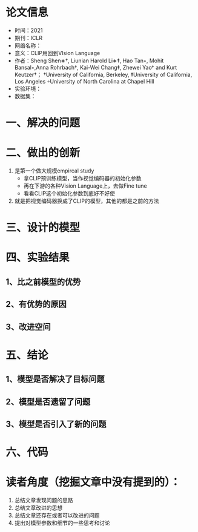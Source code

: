# 论文信息
- 时间：2021
- 期刊：ICLR
- 网络名称： 
- 意义：CLIP用回到VIsion Language
- 作者：Sheng Shen∗†, Liunian Harold Li∗‡, Hao Tan◦, Mohit Bansal◦,Anna Rohrbach†, Kai-Wei Chang‡, Zhewei Yao† and Kurt Keutzer†； †University of California, Berkeley, ‡University of California, Los Angeles ◦University of North Carolina at Chapel Hill
- 实验环境：
- 数据集：
# 一、解决的问题

# 二、做出的创新
1.  是第一个做大规模empircal study
    - 拿CLIP预训练模型，当作视觉编码器的初始化参数
    - 再在下游的各种Vision Language上，去做Fine tune
    - 看看CLIP这个初始化参数到底好不好使
2. 就是把视觉编码器换成了CLIP的模型，其他的都是之前的方法
# 三、设计的模型

# 四、实验结果

## 1、比之前模型的优势

## 2、有优势的原因

## 3、改进空间

# 五、结论

## 1、模型是否解决了目标问题

## 2、模型是否遗留了问题

## 3、模型是否引入了新的问题

# 六、代码

# 读者角度（挖掘文章中没有提到的）：
1. 总结文章发现问题的思路
2. 总结文章改进的思想
3. 总结文章还存在或者可以改进的问题
4. 提出对模型参数和细节的一些思考和讨论